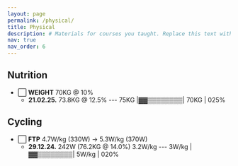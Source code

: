 ```yaml
---
layout: page
permalink: /physical/
title: Physical
description: # Materials for courses you taught. Replace this text with your description.
nav: true
nav_order: 6
---
```


## Nutrition
- ⬜️ **WEIGHT** 70KG @ 10%
    - **21.02.25.** 73.8KG @ 12.5% --- 75KG |▓▓▒▒▒▒▒▒▒▒| 70KG | 025%

## Cycling
<!-- https://www.procyclingcoaching.com/resources/fitness-ftp-calculator -->
- ⬜️ **FTP** 4.7W/kg (330W) -> 5.3W/kg (370W)
    - **29.12.24.** 242W (76.2KG @ 14.0%) 3.2W/kg --- 3W/kg |▓▓▒▒▒▒▒▒▒▒| 5W/kg | 020%


